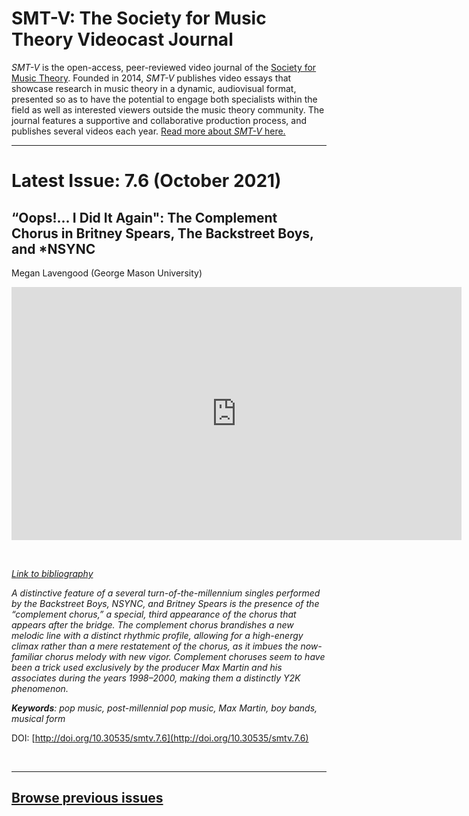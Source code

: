 # SMT-V: The Society for Music Theory Videocast Journal

_SMT-V_ is the open-access, peer-reviewed video journal of the [Society for Music Theory](http://www.societymusictheory.org). Founded in 2014, _SMT-V_ publishes video essays that showcase research in music theory in a dynamic, audiovisual format, presented so as to have the potential to engage both specialists within the field as well as interested viewers outside the music theory community. The journal features a supportive and collaborative production process, and publishes several videos each year. [Read more about _SMT-V_ here.](about)

<hr>

# Latest Issue: 7.6 (October 2021)

## “Oops!... I Did It Again": The Complement Chorus in Britney Spears, The Backstreet Boys, and *NSYNC
Megan Lavengood (George Mason University)

<div class="intrinsic-container intrinsic-container-16x9">
<center><iframe src="https://player.vimeo.com/video/559017321?title=0&byline=0&portrait=0" width="720" height="405" frameborder="0" allow="autoplay; fullscreen" allowfullscreen></iframe></center>
</div><p>&nbsp;</p>

*[Link to bibliography](http://www.smt-v.org/bibliographies/7_6_Lavengood.pdf)*

*A distinctive feature of a several turn-of-the-millennium singles performed by the Backstreet Boys, NSYNC, and Britney Spears is the presence of the “complement chorus,” a special, third appearance of the chorus that appears after the bridge. The complement chorus brandishes a new melodic line with a distinct rhythmic profile, allowing for a high-energy climax rather than a mere restatement of the chorus, as it imbues the now-familiar chorus melody with new vigor. Complement choruses seem to have been a trick used exclusively by the producer Max Martin and his associates during the years 1998–2000, making them a distinctly Y2K phenomenon.*

***Keywords**: pop music, post-millennial pop music, Max Martin, boy bands, musical form*


DOI: [http://doi.org/10.30535/smtv.7.6](http://doi.org/10.30535/smtv.7.6)
<p>&nbsp;</p>
<hr>



## [Browse previous issues](archives)
